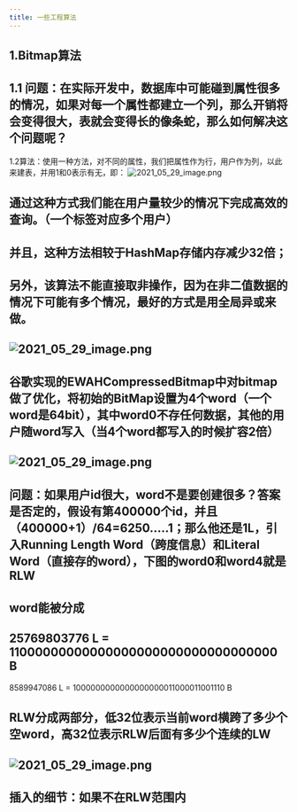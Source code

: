 ```yaml
---
title: 一些工程算法
---
```


## 1.**Bitmap算法**
## 1.1 问题：在实际开发中，数据库中可能碰到属性很多的情况，如果对每一个属性都建立一个列，那么开销将会变得很大，表就会变得长的像条蛇，那么如何解决这个问题呢？
1.2算法：使用一种方法，对不同的属性，我们把属性作为行，用户作为列，以此来建表，并用1和0表示有无，即：
![2021_05_29_image.png](https://cdn.logseq.com/%2F1e5b0e5f-d368-4a5d-86eb-09a690ee15d718a4782e-5c7a-4ac8-a245-f6bcf2c93c652021_05_29_image.png?Expires=4775822764&Signature=UJsMdmrtQJNU3tAkWrSi~9aBYYU~n~F8WgoJP~LI8Yw-cu5iTLhEaUtJwwCAykk2C442xao4kEuYXXUpVKnzhtRrOdz5cb2ZmZRfCn6L0FZx0HdGT-3~PWxPNAVl8NQ7M~djfO2aDCJyUyE7VHWWeK0k8w5dROT9zbJcxriwIzBu6MV4FilHlq7bvCJsP5cTzhF0OjGxzBCawWWGpiPKDw63RhsbpGnLvhcbb6KMyTGccjhnvxcX4yORb8kjNEwbB5xVSjCQTQxQdmK9Yg5ZAIVxh63WKLxsLX3MeUwTiczjyIHLAgEHo2eAOPwC-NsyfTDVKulazNTwHreMEKYFXA__&Key-Pair-Id=APKAJE5CCD6X7MP6PTEA)
## 通过这种方式我们能在用户量较少的情况下完成高效的查询。（一个标签对应多个用户）
## 并且，这种方法相较于HashMap存储内存减少32倍；
## 另外，该算法不能直接取非操作，因为在非二值数据的情况下可能有多个情况，最好的方式是用全局异或来做。
## ![2021_05_29_image.png](https://cdn.logseq.com/%2F1e5b0e5f-d368-4a5d-86eb-09a690ee15d7a9dda8d0-7774-4e09-ba79-4cfb68a6b45d2021_05_29_image.png?Expires=4775823284&Signature=FrPD9GBD1pdx674GqcclmQ2iUNvFSunvQ0Pgzj~luxJvtSMTU09qVBTFiD84thlHFxGHrlcgnUyc5x84u4jh8lc5c9DWZzCIa0kgxYUWCh9ruluNvXUbeH9eXgoOu2dOYUIEnQm3YI~ilHbg4EeEBmk4SOE9e3XzV7ZAdDx0zgxfv9DEzE80seLaFkfl7aoJorak1v2X2y~wO0q7a3zwvCVRZ1q~FH3w43~Khc9aWOWFahASD7Bu0SdK7unl~RXP3g4LMqSpOooXoC284FtMBqn9yGhx9QljSxOXgmZ86T9U3vWIMGBzF~4KbI8-95zRsaFqaZ9n~NNUeRYR3sZRLg__&Key-Pair-Id=APKAJE5CCD6X7MP6PTEA)
## 谷歌实现的EWAHCompressedBitmap中对bitmap做了优化，将初始的BitMap设置为4个word（一个word是64bit），其中word0不存任何数据，其他的用户随word写入（当4个word都写入的时候扩容2倍）
## ![2021_05_29_image.png](https://cdn.logseq.com/%2F1e5b0e5f-d368-4a5d-86eb-09a690ee15d752fe02ef-aea1-432e-9360-c234a1145fa62021_05_29_image.png?Expires=4775824160&Signature=DQ2JSCHAWkuCYJkxd0lzqX0quQcy03iO-XRiusTEHJSCf~fcVKOajvbdt5MWfBzQsTWn7qXyzjvpS6n52ITVxJZLoh5DEIoYxW3Is4LL043N9BtHsaq6s72-cFBaDSu0CG-rZWke14NMs~nUNm1syhGdo7zT8cwGJNlITaFHP-NMjeI5gUFuPXGsut1dtQoV33AZgAEUMjqyTeL6FHBfBXo32oKT1mYULM~dE-xXwPZObksrGBoxAWYVfPTtC1sFD23aLLwfnB79324piUpUO6dBln6HGDaP2BuT9Nba~-JQmDkchpOhazrvKXpFKRxKykm52n5UTvdaQ7YFcc92Tw__&Key-Pair-Id=APKAJE5CCD6X7MP6PTEA)
## 问题：如果用户id很大，word不是要创建很多？答案是否定的，假设有第400000个id，并且（400000+1）/64=6250.....1；那么他还是1L，引入Running Length Word（跨度信息）和Literal Word（直接存的word），下图的word0和word4就是RLW
## word能被分成
## 25769803776 L = 11000000000000000000000000000000000 B
8589947086 L = 1000000000000000000011000011001110 B
## RLW分成两部分，低32位表示当前word横跨了多少个**空word**，高32位表示RLW后面有多少个连续的LW
## ![2021_05_29_image.png](https://cdn.logseq.com/%2F1e5b0e5f-d368-4a5d-86eb-09a690ee15d75827837f-4c71-48ac-97ac-802c806cf4db2021_05_29_image.png?Expires=4775854753&Signature=gigQtJ88iBj7iqQo5RDFrRwmC3KnOCdfYtMngSWUYdTjcmhdfazYO4kRfZGisb2Ha0SzUY2xmCA5mu77uaS8rLOvWjxd-fjHholufXFiJrNAse3zizs4Y8HCLty9326IkxURZwwjvqID2hEA1DIiJTgfRm-TuwE-n8uw6O7wZyrPjOfqioKT4xpdXBIT3Sjvss3FRGT6rx9wBot0riDeyOM4lJvVj7WW2stn9Y9zj6BEje6aLFWajD56I7nMAar5LBiQxnrscw~HBn5cpExzqZrGm99oiSxIJNE12hG9r6LH6R5KV~I-ZwvTwAGHXz-~dsPSPPi~V9V~iFvWR3viUA__&Key-Pair-Id=APKAJE5CCD6X7MP6PTEA)
## 插入的细节：如果不在RLW范围内
